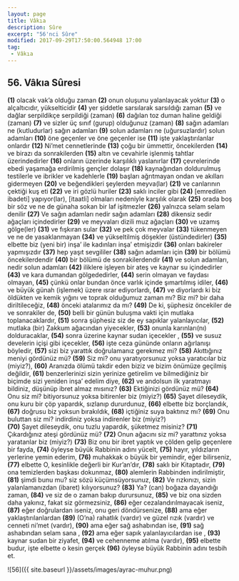 ```yaml
---
layout: page
title: Vâkıa
description: Sûre
excerpt: "56'nci Sûre"
modified: 2017-09-29T17:50:00.564948 17:00
tag: 
 - Vâkıa
---
```


## 56. Vâkıa Sûresi

**(1)** olacak vak’a olduğu zaman
**(2)** onun oluşunu yalanlayacak yoktur
**(3)** o alçaltıcıdır, yükselticidir
**(4)** yer şiddetle sarsılarak sarsıldığı zaman
**(5)** ve dağlar serpildikçe serpildiği (zaman)
**(6)** dağılan toz duman haline geldiği (zaman)
**(7)** ve sizler üç sınıf (gurup) olduğunuz (zaman)
**(8)** sağın adamları ne (kutludurlar) sağın adamları
**(9)** solun adamları ne (uğursuzlardır) solun adamları
**(10)** öne geçenler ve öne geçenler ise
**(11)** işte yaklaştırılanlar onlardır
**(12)** Ni’met cennetlerinde
**(13)** çoğu bir ümmettir, öncekilerden
**(14)** ve birazı da sonrakilerden
**(15)** altın ve cevahirle işlenmiş tahtlar üzerindedirler
**(16)** onların üzerinde karşılıklı yaslanırlar
**(17)** çevrelerinde ebedi yaşamağa erdirilmiş gençler dolaşır
**(18)** kaynağından doldurulmuş testilerle ve ibrikler ve kadehlerle
**(19)** başları ağrıtmayan ondan ve akılları gidermeyen
**(20)** ve beğendikleri şeylerden meyva(lar)
**(21)** ve canlarının çektiği kuş eti
**(22)** ve iri gözlü huriler
**(23)** saklı inciler gibi
**(24)**  [emredilen ibadeti] yapıyor(lar), [itaatli] olmaları nedeniyle karşılık olarak
**(25)** orada boş bir söz ve ne de günaha sokan bir laf işitmezler
**(26)** yalnızca selam selam denilir
**(27)** Ve sağın adamları nedir sağın adamları
**(28)** dikensiz sedir ağaçları içindedirler
**(29)** ve meyvaları dizili muz ağaçları
**(30)** ve uzamış gölge(ler)
**(31)** ve fışkıran sular
**(32)** ve pek çok meyvalar
**(33)** tükenmeyen ve ne de yasaklanmayan
**(34)** ve yükseltilmiş döşekler (üstündedirler)
**(35)** elbette biz (yeni bir) inşa’ ile kadınları inşa’ etmişizdir
**(36)** onları bakireler yapmışızdır
**(37)** hep yaşıt sevgililer
**(38)** sağın adamları için
**(39)** bir bölümü öncekilerdendir
**(40)** bir bölümü de sonrakilerdendir
**(41)** ve solun adamları, nedir solun adamları
**(42)** iliklere işleyen bir ateş ve kaynar su içindedirler
**(43)** ve kara dumandan gölgededirler,
**(44)** serin olmayan ve faydası olmayan,
**(45)** çünkü onlar bundan önce varlık içinde şımartılmış idiler,
**(46)** ve büyük günah (işlemek) üzere ısrar ediyorlardı,
**(47)** ve diyorlardı ki biz öldükten ve kemik yığını ve toprak olduğumuz zaman mı? Biz mi? bir daha diriltileceğiz,
**(48)** önceki atalarımız da mı?
**(49)** De ki, şüphesiz öncekiler de ve sonrakiler de,
**(50)** belli bir günün buluşma vakti için mutlaka toplanacaklardır,
**(51)** sonra şüphesiz siz de ey sapıklar yalanlayıcılar,
**(52)** mutlaka (bir) Zakkum ağacından yiyecekler,
**(53)** onunla karınları(nı) dolduracaklar,
**(54)** sonra  üzerine kaynar sudan içecekler ,
**(55)** ve susuz develerin içişi gibi içecekler,
**(56)** işte ceza gününde onların ağırlanışı böyledir,
**(57)** sizi biz yarattık doğrulamanız gerekmez mi?
**(58)** Akıttığınız meniyi gördünüz mü?
**(59)** Siz mi? onu yaratıyorsunuz yoksa yaratıcılar biz (miyiz?),
**(60)** Aranızda ölümü takdir eden biziz ve bizim önümüze geçilmiş değildir,
**(61)** benzerlerinizi sizin yerinize getirelim ve bilmediğiniz bir biçimde sizi yeniden inşa’ edelim diye,
**(62)** ve andolsun ilk yaratmayı bildiniz, düşünüp ibret almaz mısınız?
**(63)** Ektiğinizi gördünüz mü?
**(64)** Onu siz mi? bitiyorsunuz yoksa bitirenler biz (miyiz?)
**(65)** Şayet dileseydik, onu kuru bir çöp yapardık, sızlanıp dururdunuz,
**(66)** elbette biz borçlandık,
**(67)** doğrusu biz yoksun bırakıldık,
**(68)** içtiğiniz suya baktınız mı?
**(69)** Onu buluttan siz mi? indirdiniz yoksa indirenler biz (miyiz?)	
**(70)** Şayet dileseydik, onu tuzlu yapardık, şüketmez misiniz?
**(71)** Çıkardığınız ateşi gördünüz mü?
**(72)** Onun ağacını siz mi? yarattınız yoksa yaratanlar biz (miyiz?)
**(73)** Biz onu bir ibret yaptık ve çölden gelip geçenlere bir fayda,
**(74)** öyleyse büyük Rabbinin adını yücelt, 
**(75)** hayır, yıldızların yerlerine yemin ederim, 
**(76)** muhakkak o büyük bir yemindir, eğer bilirseniz, 
**(77)** elbette O, kesinlikle değerli bir Kur’an’dır,
**(78)** saklı bir Kitaptadır,
**(79)** ona temizlerden başkası dokunmaz,
**(80)** alemlerin Rabbinden indirilmiştir,
**(81)** şimdi bunu mu? siz sözü küçümsüyorsunuz,
**(82)** Ve rızkınızı, sizin yalanlamanızdan (ibaret) kılıyorsunuz?
**(83)** Ya? (can) boğaza dayandığı zaman,
**(84)** ve siz de o zaman bakıp durursunuz,
**(85)** ve biz ona sizden daha yakınız, fakat siz görmezsiniz,
**(86)** eğer cezalandırılmayacak iseniz,
**(87)** eğer doğrulardan iseniz, onu geri döndürsenize,
**(88)** ama eğer yaklaştırılanlardan
**(89)** (O’na) rahatlık (vardır) ve güzel rızık (vardır) ve cenneti ni’met (vardır),
**(90)** ama eğer sağ ashabından ise,
**(91)** sağ ashabından selam sana ,
**(92)** ama eğer sapık yalanlayıcılardan ise ,
**(93)** kaynar sudan bir ziyafet,
**(94)** ve cehenneme atılma (vardır),
**(95)** elbette budur, işte elbette o kesin gerçek
**(96)** öyleyse büyük Rabbinin adını tesbih et.

![56]({{ site.baseurl }}/assets/images/ayrac-muhur.png)
